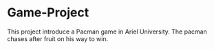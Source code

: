 # Game-Project
This project introduce a Pacman game in Ariel University.
The pacman chases after fruit on his way to win.
